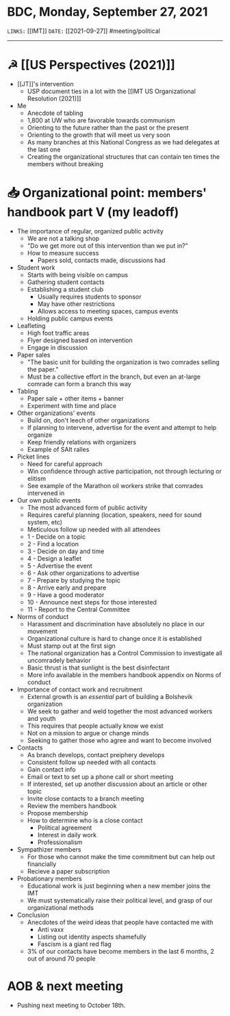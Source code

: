 # BDC, Monday, September 27, 2021
`LINKS:` [[IMT]]
`DATE:` [[2021-09-27]]
#meeting/political 

---
# ☭ [[US Perspectives (2021)]]
- [[JT]]'s intervention
	- USP document ties in a lot with the [[IMT US Organizational Resolution (2021)]]
- Me
	- Anecdote of tabling
	- 1,800 at UW who are favorable towards communism
	- Orienting to the future rather than the past or the present
	- Orienting to the growth that will meet us very soon
	- As many branches at this National Congress as we had delegates at the last one
	- Creating the organizational structures that can contain ten times the members without breaking

# 📥 Organizational point: members' handbook part V (my leadoff)
- The importance of regular, organized public activity
	- We are not a talking shop
	- "Do we get more out of this intervention than we put in?"
	- How to measure success
		- Papers sold, contacts made, discussions had
- Student work
	- Starts with being visible on campus
	- Gathering student contacts
	- Establishing a student club
		- Usually requires students to sponsor
		- May have other restrictions
		- Allows access to meeting spaces, campus events
	- Holding public campus events
- Leafleting
	- High foot traffic areas
	- Flyer designed based on intervention
	- Engage in discussion
- Paper sales
	- "The basic unit for building the organization is two comrades selling the paper."
	- Must be a collective effort in the branch, but even an at-large comrade can form a branch this way
- Tabling
	- Paper sale + other items + banner
	- Experiment with time and place
- Other organizations' events
	- Build on, don't leech of other organizations
	- If planning to intervene, advertise for the event and attempt to help organize
	- Keep friendly relations with organizers
	- Example of SAlt ralles
- Picket lines
	- Need for careful approach
	- Win confidence through active participation, not through lecturing or elitism
	- See example of the Marathon oil workers strike that comrades intervened in
- Our own public events
	- The most advanced form of public activity
	- Requires careful planning (location, speakers, need for sound system, etc)
	- Meticulous follow up needed with all attendees
	- 1 - Decide on a topic
	- 2 - Find a location
	- 3 - Decide on day and time
	- 4 - Design a leaflet
	- 5 - Advertise the event
	- 6 - Ask other organizations to advertise
	- 7 - Prepare by studying the topic
	- 8 - Arrive early and prepare
	- 9 - Have a good moderator
	- 10 - Announce next steps for those interested
	- 11 - Report to the Central Committee
- Norms of conduct
	- Harassment and discrimination have absolutely no place in our movement
	- Organizational culture is hard to change once it is established
	- Must stamp out at the first sign
	- The national organization has a Control Commission to investigate all uncomradely behavior
	- Basic thrust is that sunlight is the best disinfectant
	- More info available in the members handbook appendix on Norms of conduct
- Importance of contact work and recruitment
	- External growth is an *essential* part of building a Bolshevik organization
	- We seek to gather and weld together the most advanced workers and youth
	- This requires that people actually know we exist
	- Not on a mission to argue or change minds
	- Seeking to gather those who agree and want to become involved
- Contacts
	- As branch develops, contact preiphery develops
	- Consistent follow up needed with all contacts
	- Gain contact info
	- Email or text to set up a phone call or short meeting
	- If interested, set up another discussion about an article or other topic
	- Invite close contacts to a branch meeting
	- Review the members handbook
	- Propose membership
	- How to determine who is a close contact
		- Political agreement
		- Interest in daily work
		- Professionalism
- Sympathizer members
	- For those who cannot make the time commitment but can help out financially
	- Recieve a paper subscription
- Probationary members
	- Educational work is just beginning when a new member joins the IMT
	- We must systematically raise their political level, and grasp of our organizational methods
- Conclusion
	- Anecdotes of the weird ideas that people have contacted me with
		- Anti vaxx
		- Listing out identity aspects shamefully
		- Fascism is a giant red flag
	- 3% of our contacts have become members in the last 6 months, 2 out of around 70 people


# AOB & next meeting
- Pushing next meeting to October 18th. 